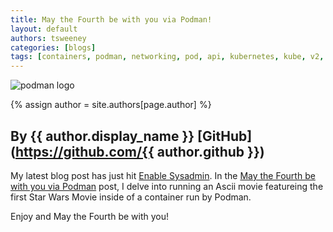 ```yaml
---
title: May the Fourth be with you via Podman! 
layout: default
authors: tsweeney  
categories: [blogs]
tags: [containers, podman, networking, pod, api, kubernetes, kube, v2, hpc, windows, mac]
---
```

![podman logo](https://podman.io/images/podman.svg)
 
{% assign author = site.authors[page.author] %}
## By {{ author.display_name }} [GitHub](https://github.com/{{ author.github }})

My latest blog post has just hit [Enable Sysadmin](https://www.redhat.com/sysadmin/).  In the
[May the Fourth be with you via Podman](https://www.redhat.com/sysadmin/may-fourth-podman) post,
I delve into running an Ascii movie featureing the first Star Wars Movie inside of a container
run by Podman.  

Enjoy and May the Fourth be with you!
